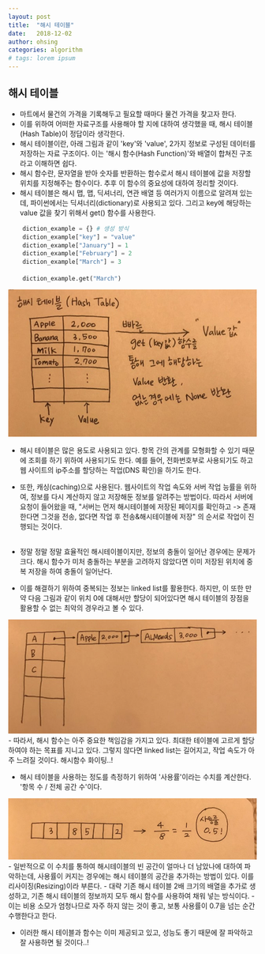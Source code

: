 ```yaml
---
layout: post
title:  "해시 테이블"
date:   2018-12-02
author: ohsing
categories: algorithm
# tags: lorem ipsum
---
```


## 해시 테이블
- 마트에서 물건의 가격을 기록해두고 필요할 때마다 물건 가격을 찾고자 한다.
- 이를 위하여 어떠한 자료구조를 사용해야 할 지에 대하여 생각했을 때, 해시 테이블(Hash Table)이 정답이라 생각한다.
- 해시 테이블이란, 아래 그림과 같이 'key'와 'value', 2가지 정보로 구성된 데이터를 저장하는 자료 구조이다. 이는 '해시 함수(Hash Function)'와 배열이 합쳐진 구조라고 이해하면 쉽다.
- 해시 함수란, 문자열을 받아 숫자를 반환하는 함수로서 해시 테이블에 값을 저장할 위치를 지정해주는 함수이다. 추후 이 함수의 중요성에 대하여 정리할 것이다.
- 해시 테이블은 해시 맵, 맵, 딕셔너리, 연관 배열 등 여러가지 이름으로 알려져 있는데, 파이썬에서는 딕셔너리(dictionary)로 사용되고 있다. 그리고 key에 해당하는 value 값을 찾기 위해서 get() 함수를 사용한다.
~~~python
	diction_example = {} # 생성 방식
	diction_example["key"] = "value"
	diction_example["January"] = 1
	diction_example["February"] = 2
	diction_example["March"] = 3

	diction_example.get("March")
~~~

<img src="/assets/images/al_post/hash_1.jpeg" title="hash_table_1">

<br>

- 해시 테이블은 많은 용도로 사용되고 있다. 항목 간의 관계를 모형화할 수 있기 때문에 조회를 하기 위하여 사용되기도 한다. 예를 들어, 전화번호부로 사용되기도 하고 웹 사이트의 ip주소를 할당하는 작업(DNS 확인)을 하기도 한다.
- 또한, 캐싱(caching)으로 사용된다. 웹사이트의 작업 속도와 서버 작업 능률을 위하여, 정보를 다시 계산하지 않고 저장해둔 정보를 알려주는 방법이다. 따라서 서버에 요청이 들어왔을 때, "서버는 먼저 해시테이블에 저장된 페이지를 확인하고 -> 존재한다면 그것을 전송, 없다면 작업 후 전송&해시테이블에 저장" 의 순서로 작업이 진행되는 것이다.
<br><br>

- 정말 정말 정말 효율적인 해시테이블이지만, 정보의 충돌이 일어난 경우에는 문제가 크다. 해시 함수가 미처 충돌하는 부분을 고려하지 않았다면 이미 저장된 위치에 중복 저장을 하여 충돌이 일어난다.
- 이를 해결하기 위하여 중복되는 정보는 linked list를 활용한다. 하지만, 이 또한 만약 다음 그림과 같이 위치 0에 대해서만 할당이 되어있다면 해시 테이블의 장점을 활용할 수 없는 최악의 경우라고 볼 수 있다.

<img src="/assets/images/al_post/hash_2.png" title="hash_table_2">
- 따라서, 해시 함수는 아주 중요한 책임감을 가지고 있다. 최대한 테이블에 고르게 할당하여야 하는 목표를 지니고 있다. 그렇지 않다면 linked list는 길어지고, 작업 속도가 아주 느려질 것이다. 해시함수 화이팅..!

<br>

- 해시 테이블을 사용하는 정도를 측정하기 위하여 '사용률'이라는 수치를 계산한다. '항목 수 / 전체 공간 수'이다. 
<img src="/assets/images/al_post/hash_3.jpeg" title="hash_table_3">
<br>
- 일반적으로 이 수치를 통하여 해시테이블의 빈 공간이 얼마나 더 남았나에 대하여 파악하는데, 사용률이 커지는 경우에는 해시 테이블의 공간을 추가하는 방법이 있다. 이를 리사이징(Resizing)이라 부른다.
- 대략 기존 해시 테이블 2배 크기의 배열을 추가로 생성하고, 기존 해시 테이블의 정보까지 모두 해시 함수를 사용하여 채워 넣는 방식이다.
- 이는 비용 소모가 엄청나므로 자주 하지 않는 것이 좋고, 보통 사용률이 0.7을 넘는 순간 수행한다고 한다.

- 이러한 해시 테이블과 함수는 이미 제공되고 있고, 성능도 좋기 때문에 잘 파악하고 잘 사용하면 될 것이다..!









